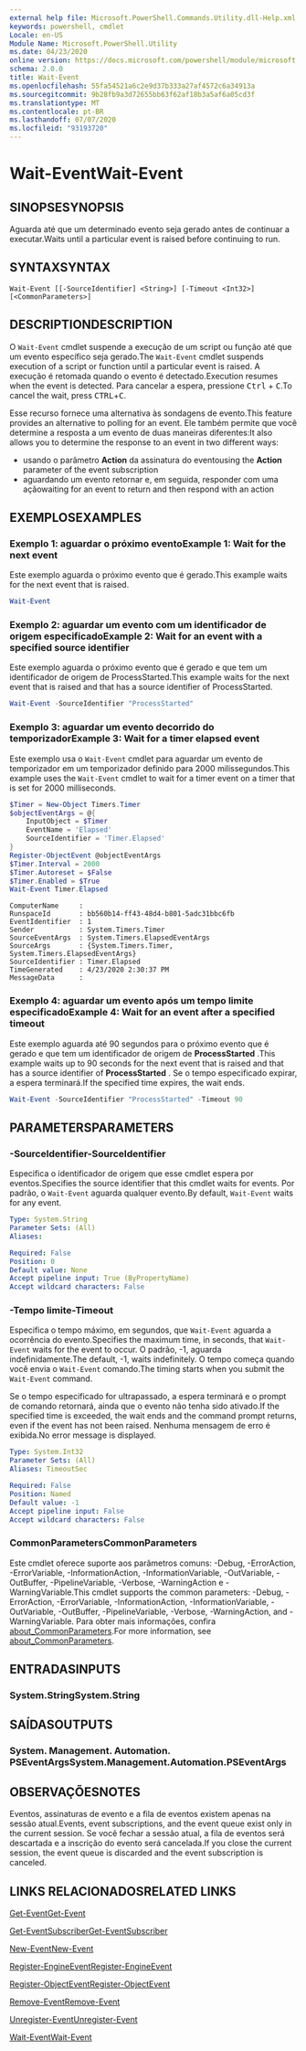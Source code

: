 ```yaml
---
external help file: Microsoft.PowerShell.Commands.Utility.dll-Help.xml
keywords: powershell, cmdlet
Locale: en-US
Module Name: Microsoft.PowerShell.Utility
ms.date: 04/23/2020
online version: https://docs.microsoft.com/powershell/module/microsoft.powershell.utility/wait-event?view=powershell-5.1&WT.mc_id=ps-gethelp
schema: 2.0.0
title: Wait-Event
ms.openlocfilehash: 55fa54521a6c2e9d37b333a27af4572c6a34913a
ms.sourcegitcommit: 9b28fb9a3d72655bb63f62af18b3a5af6a05cd3f
ms.translationtype: MT
ms.contentlocale: pt-BR
ms.lasthandoff: 07/07/2020
ms.locfileid: "93193720"
---
```

# <span data-ttu-id="8e729-103">Wait-Event</span><span class="sxs-lookup"><span data-stu-id="8e729-103">Wait-Event</span></span>

## <span data-ttu-id="8e729-104">SINOPSE</span><span class="sxs-lookup"><span data-stu-id="8e729-104">SYNOPSIS</span></span>
<span data-ttu-id="8e729-105">Aguarda até que um determinado evento seja gerado antes de continuar a executar.</span><span class="sxs-lookup"><span data-stu-id="8e729-105">Waits until a particular event is raised before continuing to run.</span></span>

## <span data-ttu-id="8e729-106">SYNTAX</span><span class="sxs-lookup"><span data-stu-id="8e729-106">SYNTAX</span></span>

```
Wait-Event [[-SourceIdentifier] <String>] [-Timeout <Int32>] [<CommonParameters>]
```

## <span data-ttu-id="8e729-107">DESCRIPTION</span><span class="sxs-lookup"><span data-stu-id="8e729-107">DESCRIPTION</span></span>

<span data-ttu-id="8e729-108">O `Wait-Event` cmdlet suspende a execução de um script ou função até que um evento específico seja gerado.</span><span class="sxs-lookup"><span data-stu-id="8e729-108">The `Wait-Event` cmdlet suspends execution of a script or function until a particular event is raised.</span></span> <span data-ttu-id="8e729-109">A execução é retomada quando o evento é detectado.</span><span class="sxs-lookup"><span data-stu-id="8e729-109">Execution resumes when the event is detected.</span></span> <span data-ttu-id="8e729-110">Para cancelar a espera, pressione <kbd>Ctrl</kbd> + <kbd>C</kbd>.</span><span class="sxs-lookup"><span data-stu-id="8e729-110">To cancel the wait, press <kbd>CTRL</kbd>+<kbd>C</kbd>.</span></span>

<span data-ttu-id="8e729-111">Esse recurso fornece uma alternativa às sondagens de evento.</span><span class="sxs-lookup"><span data-stu-id="8e729-111">This feature provides an alternative to polling for an event.</span></span> <span data-ttu-id="8e729-112">Ele também permite que você determine a resposta a um evento de duas maneiras diferentes:</span><span class="sxs-lookup"><span data-stu-id="8e729-112">It also allows you to determine the response to an event in two different ways:</span></span>

- <span data-ttu-id="8e729-113">usando o parâmetro **Action** da assinatura do evento</span><span class="sxs-lookup"><span data-stu-id="8e729-113">using the **Action** parameter of the event subscription</span></span>
- <span data-ttu-id="8e729-114">aguardando um evento retornar e, em seguida, responder com uma ação</span><span class="sxs-lookup"><span data-stu-id="8e729-114">waiting for an event to return and then respond with an action</span></span>

## <span data-ttu-id="8e729-115">EXEMPLOS</span><span class="sxs-lookup"><span data-stu-id="8e729-115">EXAMPLES</span></span>

### <span data-ttu-id="8e729-116">Exemplo 1: aguardar o próximo evento</span><span class="sxs-lookup"><span data-stu-id="8e729-116">Example 1: Wait for the next event</span></span>

<span data-ttu-id="8e729-117">Este exemplo aguarda o próximo evento que é gerado.</span><span class="sxs-lookup"><span data-stu-id="8e729-117">This example waits for the next event that is raised.</span></span>

```powershell
Wait-Event
```

### <span data-ttu-id="8e729-118">Exemplo 2: aguardar um evento com um identificador de origem especificado</span><span class="sxs-lookup"><span data-stu-id="8e729-118">Example 2: Wait for an event with a specified source identifier</span></span>

<span data-ttu-id="8e729-119">Este exemplo aguarda o próximo evento que é gerado e que tem um identificador de origem de ProcessStarted.</span><span class="sxs-lookup"><span data-stu-id="8e729-119">This example waits for the next event that is raised and that has a source identifier of ProcessStarted.</span></span>

```powershell
Wait-Event -SourceIdentifier "ProcessStarted"
```

### <span data-ttu-id="8e729-120">Exemplo 3: aguardar um evento decorrido do temporizador</span><span class="sxs-lookup"><span data-stu-id="8e729-120">Example 3: Wait for a timer elapsed event</span></span>

<span data-ttu-id="8e729-121">Este exemplo usa o `Wait-Event` cmdlet para aguardar um evento de temporizador em um temporizador definido para 2000 milissegundos.</span><span class="sxs-lookup"><span data-stu-id="8e729-121">This example uses the `Wait-Event` cmdlet to wait for a timer event on a timer that is set for 2000 milliseconds.</span></span>

```powershell
$Timer = New-Object Timers.Timer
$objectEventArgs = @{
    InputObject = $Timer
    EventName = 'Elapsed'
    SourceIdentifier = 'Timer.Elapsed'
}
Register-ObjectEvent @objectEventArgs
$Timer.Interval = 2000
$Timer.Autoreset = $False
$Timer.Enabled = $True
Wait-Event Timer.Elapsed
```

```Output
ComputerName     :
RunspaceId       : bb560b14-ff43-48d4-b801-5adc31bbc6fb
EventIdentifier  : 1
Sender           : System.Timers.Timer
SourceEventArgs  : System.Timers.ElapsedEventArgs
SourceArgs       : {System.Timers.Timer, System.Timers.ElapsedEventArgs}
SourceIdentifier : Timer.Elapsed
TimeGenerated    : 4/23/2020 2:30:37 PM
MessageData      :
```

### <span data-ttu-id="8e729-122">Exemplo 4: aguardar um evento após um tempo limite especificado</span><span class="sxs-lookup"><span data-stu-id="8e729-122">Example 4: Wait for an event after a specified timeout</span></span>

<span data-ttu-id="8e729-123">Este exemplo aguarda até 90 segundos para o próximo evento que é gerado e que tem um identificador de origem de **ProcessStarted** .</span><span class="sxs-lookup"><span data-stu-id="8e729-123">This example waits up to 90 seconds for the next event that is raised and that has a source identifier of **ProcessStarted** .</span></span> <span data-ttu-id="8e729-124">Se o tempo especificado expirar, a espera terminará.</span><span class="sxs-lookup"><span data-stu-id="8e729-124">If the specified time expires, the wait ends.</span></span>

```powershell
Wait-Event -SourceIdentifier "ProcessStarted" -Timeout 90
```

## <span data-ttu-id="8e729-125">PARAMETERS</span><span class="sxs-lookup"><span data-stu-id="8e729-125">PARAMETERS</span></span>

### <span data-ttu-id="8e729-126">-SourceIdentifier</span><span class="sxs-lookup"><span data-stu-id="8e729-126">-SourceIdentifier</span></span>

<span data-ttu-id="8e729-127">Especifica o identificador de origem que esse cmdlet espera por eventos.</span><span class="sxs-lookup"><span data-stu-id="8e729-127">Specifies the source identifier that this cmdlet waits for events.</span></span>
<span data-ttu-id="8e729-128">Por padrão, o `Wait-Event` aguarda qualquer evento.</span><span class="sxs-lookup"><span data-stu-id="8e729-128">By default, `Wait-Event` waits for any event.</span></span>

```yaml
Type: System.String
Parameter Sets: (All)
Aliases:

Required: False
Position: 0
Default value: None
Accept pipeline input: True (ByPropertyName)
Accept wildcard characters: False
```

### <span data-ttu-id="8e729-129">-Tempo limite</span><span class="sxs-lookup"><span data-stu-id="8e729-129">-Timeout</span></span>

<span data-ttu-id="8e729-130">Especifica o tempo máximo, em segundos, que `Wait-Event` aguarda a ocorrência do evento.</span><span class="sxs-lookup"><span data-stu-id="8e729-130">Specifies the maximum time, in seconds, that `Wait-Event` waits for the event to occur.</span></span> <span data-ttu-id="8e729-131">O padrão, -1, aguarda indefinidamente.</span><span class="sxs-lookup"><span data-stu-id="8e729-131">The default, -1, waits indefinitely.</span></span> <span data-ttu-id="8e729-132">O tempo começa quando você envia o `Wait-Event` comando.</span><span class="sxs-lookup"><span data-stu-id="8e729-132">The timing starts when you submit the `Wait-Event` command.</span></span>

<span data-ttu-id="8e729-133">Se o tempo especificado for ultrapassado, a espera terminará e o prompt de comando retornará, ainda que o evento não tenha sido ativado.</span><span class="sxs-lookup"><span data-stu-id="8e729-133">If the specified time is exceeded, the wait ends and the command prompt returns, even if the event has not been raised.</span></span> <span data-ttu-id="8e729-134">Nenhuma mensagem de erro é exibida.</span><span class="sxs-lookup"><span data-stu-id="8e729-134">No error message is displayed.</span></span>

```yaml
Type: System.Int32
Parameter Sets: (All)
Aliases: TimeoutSec

Required: False
Position: Named
Default value: -1
Accept pipeline input: False
Accept wildcard characters: False
```

### <span data-ttu-id="8e729-135">CommonParameters</span><span class="sxs-lookup"><span data-stu-id="8e729-135">CommonParameters</span></span>

<span data-ttu-id="8e729-136">Este cmdlet oferece suporte aos parâmetros comuns: -Debug, -ErrorAction, -ErrorVariable, -InformationAction, -InformationVariable, -OutVariable, -OutBuffer, -PipelineVariable, -Verbose, -WarningAction e -WarningVariable.</span><span class="sxs-lookup"><span data-stu-id="8e729-136">This cmdlet supports the common parameters: -Debug, -ErrorAction, -ErrorVariable, -InformationAction, -InformationVariable, -OutVariable, -OutBuffer, -PipelineVariable, -Verbose, -WarningAction, and -WarningVariable.</span></span> <span data-ttu-id="8e729-137">Para obter mais informações, confira [about_CommonParameters](https://go.microsoft.com/fwlink/?LinkID=113216).</span><span class="sxs-lookup"><span data-stu-id="8e729-137">For more information, see [about_CommonParameters](https://go.microsoft.com/fwlink/?LinkID=113216).</span></span>

## <span data-ttu-id="8e729-138">ENTRADAS</span><span class="sxs-lookup"><span data-stu-id="8e729-138">INPUTS</span></span>

### <span data-ttu-id="8e729-139">System.String</span><span class="sxs-lookup"><span data-stu-id="8e729-139">System.String</span></span>

## <span data-ttu-id="8e729-140">SAÍDAS</span><span class="sxs-lookup"><span data-stu-id="8e729-140">OUTPUTS</span></span>

### <span data-ttu-id="8e729-141">System. Management. Automation. PSEventArgs</span><span class="sxs-lookup"><span data-stu-id="8e729-141">System.Management.Automation.PSEventArgs</span></span>

## <span data-ttu-id="8e729-142">OBSERVAÇÕES</span><span class="sxs-lookup"><span data-stu-id="8e729-142">NOTES</span></span>

<span data-ttu-id="8e729-143">Eventos, assinaturas de evento e a fila de eventos existem apenas na sessão atual.</span><span class="sxs-lookup"><span data-stu-id="8e729-143">Events, event subscriptions, and the event queue exist only in the current session.</span></span> <span data-ttu-id="8e729-144">Se você fechar a sessão atual, a fila de eventos será descartada e a inscrição do evento será cancelada.</span><span class="sxs-lookup"><span data-stu-id="8e729-144">If you close the current session, the event queue is discarded and the event subscription is canceled.</span></span>

## <span data-ttu-id="8e729-145">LINKS RELACIONADOS</span><span class="sxs-lookup"><span data-stu-id="8e729-145">RELATED LINKS</span></span>

[<span data-ttu-id="8e729-146">Get-Event</span><span class="sxs-lookup"><span data-stu-id="8e729-146">Get-Event</span></span>](Get-Event.md)

[<span data-ttu-id="8e729-147">Get-EventSubscriber</span><span class="sxs-lookup"><span data-stu-id="8e729-147">Get-EventSubscriber</span></span>](Get-EventSubscriber.md)

[<span data-ttu-id="8e729-148">New-Event</span><span class="sxs-lookup"><span data-stu-id="8e729-148">New-Event</span></span>](New-Event.md)

[<span data-ttu-id="8e729-149">Register-EngineEvent</span><span class="sxs-lookup"><span data-stu-id="8e729-149">Register-EngineEvent</span></span>](Register-EngineEvent.md)

[<span data-ttu-id="8e729-150">Register-ObjectEvent</span><span class="sxs-lookup"><span data-stu-id="8e729-150">Register-ObjectEvent</span></span>](Register-ObjectEvent.md)

[<span data-ttu-id="8e729-151">Remove-Event</span><span class="sxs-lookup"><span data-stu-id="8e729-151">Remove-Event</span></span>](Remove-Event.md)

[<span data-ttu-id="8e729-152">Unregister-Event</span><span class="sxs-lookup"><span data-stu-id="8e729-152">Unregister-Event</span></span>](Unregister-Event.md)

[<span data-ttu-id="8e729-153">Wait-Event</span><span class="sxs-lookup"><span data-stu-id="8e729-153">Wait-Event</span></span>](Wait-Event.md)

